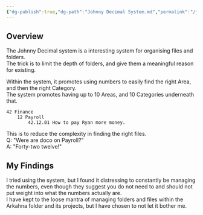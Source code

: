 ```yaml
---
{"dg-publish":true,"dg-path":"Johnny Decimal System.md","permalink":"/johnny-decimal-system/","tags":["notes"]}
---
```



## Overview

The Johnny Decimal system is a interesting system for organising files and folders.  
The trick is to limit the depth of folders, and give them a meaningful reason for existing.

Within the system, it promotes using numbers to easily find the right Area, and then the right Category.  
The system promotes having up to 10 Areas, and 10 Categories underneath that.

```Folders
42 Finance
	12 Payroll
		42.12.01 How to pay Ryan more money.
```

This is to reduce the complexity in finding the right files.  
Q: "Were are doco on Payroll?"  
A: "Forty-two twelve!"

## My Findings

I tried using the system, but I found it distressing to constantly be managing the numbers, even though they suggest you do not need to and should not put weight into what the numbers actually are.  
I have kept to the loose mantra of managing folders and files within the Arkahna folder and its projects, but I have chosen to not let it bother me.
